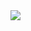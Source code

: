   



<img src="https://user-images.githubusercontent.com/73097560/115834477-dbab4500-a447-11eb-908a-139a6edaec5c.gif">              

<br> 
